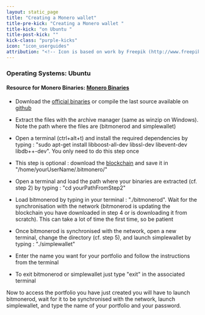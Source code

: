 ```yaml
---
layout: static_page
title: "Creating a Monero wallet"
title-pre-kick: "Creating a Monero wallet "
title-kick: "on Ubuntu "
title-post-kick: ""
kick-class: "purple-kicks"
icon: "icon_userguides"
attribution: "<!-- Icon is based on work by Freepik (http://www.freepik.com) and is licensed under Creative Commons BY 3.0 -->"
---
```


### Operating Systems:  Ubuntu

#### Resource for Monero Binaries:  [Monero Binaries](https://getmonero.org/downloads/)

- Download the [official binaries](https://getmonero.org/downloads/) or compile the last source available on [github](https://github.com/monero-project/bitmonero)

- Extract the files with the archive manager (same as winzip on Windows). Note the path where the files are (bitmonerod and simplewallet)

- Open a terminal (ctrl+alt+t) and install the required dependencies by typing : "sudo apt-get install libboost-all-dev libssl-dev libevent-dev libdb++-dev". You only need to do this step once

- This step is optional : download the [blockchain](https://getmonero.org/downloads/) and save it in "/home/yourUserName/.bitmonero/"

- Open a terminal and load the path where your binaries are extracted (cf. step 2) by typing : "cd yourPathFromStep2"

- Load bitmonerod by typing in your terminal : "./bitmonerod". Wait for the synchronisation with the network (bitmonerod is updating the blockchain you have downloaded in step 4 or is downloading it from scratch). This can take a lot of time the first time, so be patient

- Once bitmonerod is synchronised with the network, open a new terminal, change the directory (cf. step 5), and launch simplewallet by typing : "./simplewallet"

- Enter the name you want for your portfolio and follow the instructions from the terminal

- To exit bitmonerod or simplewallet just type "exit" in the associated terminal

Now to access the portfolio you have just created you will have to launch bitmonerod, wait for it to be synchronised with the network, launch simplewallet, and type the name of your portfolio and your password.


